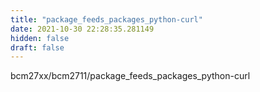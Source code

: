 ```yaml
---
title: "package_feeds_packages_python-curl"
date: 2021-10-30 22:28:35.281149
hidden: false
draft: false
---
```


bcm27xx/bcm2711/package_feeds_packages_python-curl

